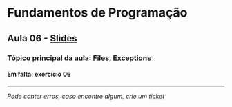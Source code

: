 # Fundamentos de Programação
## Aula 06 - [Slides](https://github.com/TiagoRG/uaveiro-leci/blob/master/1ano/fp/slides/tp06-files+args+exceptions.pdf)
### Tópico principal da aula: Files, Exceptions
#### Em falta: exercício 06

---
*Pode conter erros, caso encontre algum, crie um* [*ticket*](https://github.com/TiagoRG/uaveiro-leci/issues/new)